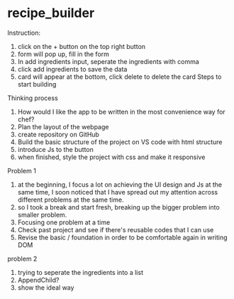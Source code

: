 # recipe_builder

Instruction:

1. click on the + button on the top right button
2. form will pop up, fill in the form
3. In add ingredients input, seperate the ingredients with comma
4. click add ingredients to save the data
5. card will appear at the bottom, click delete to delete the card
   Steps to start building

Thinking process

1. How would I like the app to be written in the most convenience way for chef?
2. Plan the layout of the webpage
3. create repository on GitHub
4. Build the basic structure of the project on VS code with html structure
5. introduce Js to the button
6. when finished, style the project with css and make it responsive

Problem 1

1. at the beginning, I focus a lot on achieving the UI design and Js at the same time, I soon noticed that I have spread out my attention across different problems at the same time.
2. so I took a break and start fresh, breaking up the bigger problem into smaller problem.
3. Focusing one problem at a time
4. Check past project and see if there's reusable codes that I can use
5. Revise the basic / foundation in order to be comfortable again in writing DOM

problem 2

1. trying to seperate the ingredients into a list
2. AppendChild?
3. show the ideal way
